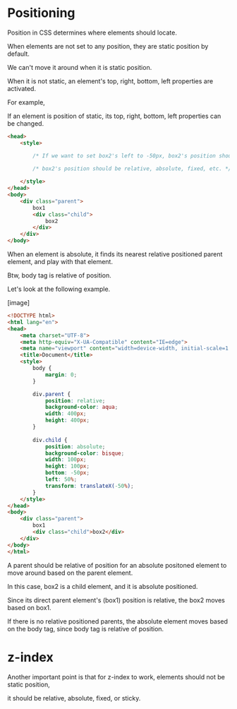 # Positioning

Position in CSS determines where elements should locate.

When elements are not set to any position, they are static position by default.

We can't move it around when it is static position.

When it is not static, an element's top, right, bottom, left properties are activated.

For example,

If an element is position of static, its top, right, bottom, left properties can be changed.

```html
<head>
    <style>

        /* If we want to set box2's left to -50px, box2's position should not be static */
        
        /* box2's position should be relative, absolute, fixed, etc. */

    </style>
</head>
<body>
    <div class="parent">
        box1
        <div class="child">
            box2
        </div>
    </div>
</body>
```

When an element is absolute, it finds its nearest relative positioned parent element, and play with that element. 

Btw, body tag is relative of position.

Let's look at the following example.

[image]

```html
<!DOCTYPE html>
<html lang="en">
<head>
    <meta charset="UTF-8">
    <meta http-equiv="X-UA-Compatible" content="IE=edge">
    <meta name="viewport" content="width=device-width, initial-scale=1.0">
    <title>Document</title>
    <style>
        body {
            margin: 0;
        }

        div.parent {
            position: relative;
            background-color: aqua;
            width: 400px;
            height: 400px;
        }
        
        div.child {
            position: absolute;
            background-color: bisque;
            width: 100px;
            height: 100px;
            bottom: -50px;
            left: 50%;
            transform: translateX(-50%);
        }
    </style>
</head>
<body>
    <div class="parent">
        box1
        <div class="child">box2</div>
    </div>
</body>
</html>
```

A parent should be relative of position for an absolute positoned element to move around based on the parent element.

In this case, box2 is a child element, and it is absolute positioned.

Since its direct parent element's (box1) position is relative, the box2 moves based on box1.

If there is no relative positioned parents, the absolute element moves based on the body tag, since body tag is relative of position.

# z-index

Another important point is that for z-index to work, elements should not be static position,

it should be relative, absolute, fixed, or sticky.

